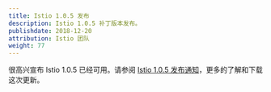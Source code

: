 ```yaml
---
title: Istio 1.0.5 发布
description: Istio 1.0.5 补丁版本发布。
publishdate: 2018-12-20
attribution: Istio 团队
weight: 77
---
```


很高兴宣布 Istio 1.0.5 已经可用。请参阅 [Istio 1.0.5 发布通知](/zh/about/notes/1.0.5/)，更多的了解和下载这次更新。
